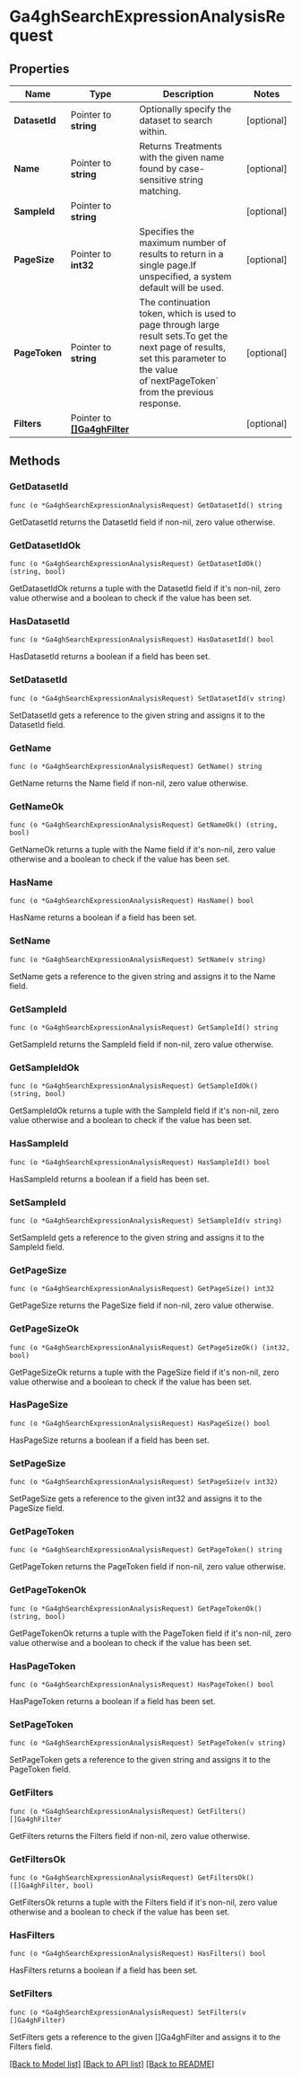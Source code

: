 # Ga4ghSearchExpressionAnalysisRequest

## Properties

Name | Type | Description | Notes
------------ | ------------- | ------------- | -------------
**DatasetId** | Pointer to **string** | Optionally specify the dataset to search within. | [optional] 
**Name** | Pointer to **string** | Returns Treatments with the given name found by case-sensitive string matching. | [optional] 
**SampleId** | Pointer to **string** |  | [optional] 
**PageSize** | Pointer to **int32** | Specifies the maximum number of results to return in a single page.If unspecified, a system default will be used. | [optional] 
**PageToken** | Pointer to **string** | The continuation token, which is used to page through large result sets.To get the next page of results, set this parameter to the value of&#x60;nextPageToken&#x60; from the previous response. | [optional] 
**Filters** | Pointer to [**[]Ga4ghFilter**](ga4ghFilter.md) |  | [optional] 

## Methods

### GetDatasetId

`func (o *Ga4ghSearchExpressionAnalysisRequest) GetDatasetId() string`

GetDatasetId returns the DatasetId field if non-nil, zero value otherwise.

### GetDatasetIdOk

`func (o *Ga4ghSearchExpressionAnalysisRequest) GetDatasetIdOk() (string, bool)`

GetDatasetIdOk returns a tuple with the DatasetId field if it's non-nil, zero value otherwise
and a boolean to check if the value has been set.

### HasDatasetId

`func (o *Ga4ghSearchExpressionAnalysisRequest) HasDatasetId() bool`

HasDatasetId returns a boolean if a field has been set.

### SetDatasetId

`func (o *Ga4ghSearchExpressionAnalysisRequest) SetDatasetId(v string)`

SetDatasetId gets a reference to the given string and assigns it to the DatasetId field.

### GetName

`func (o *Ga4ghSearchExpressionAnalysisRequest) GetName() string`

GetName returns the Name field if non-nil, zero value otherwise.

### GetNameOk

`func (o *Ga4ghSearchExpressionAnalysisRequest) GetNameOk() (string, bool)`

GetNameOk returns a tuple with the Name field if it's non-nil, zero value otherwise
and a boolean to check if the value has been set.

### HasName

`func (o *Ga4ghSearchExpressionAnalysisRequest) HasName() bool`

HasName returns a boolean if a field has been set.

### SetName

`func (o *Ga4ghSearchExpressionAnalysisRequest) SetName(v string)`

SetName gets a reference to the given string and assigns it to the Name field.

### GetSampleId

`func (o *Ga4ghSearchExpressionAnalysisRequest) GetSampleId() string`

GetSampleId returns the SampleId field if non-nil, zero value otherwise.

### GetSampleIdOk

`func (o *Ga4ghSearchExpressionAnalysisRequest) GetSampleIdOk() (string, bool)`

GetSampleIdOk returns a tuple with the SampleId field if it's non-nil, zero value otherwise
and a boolean to check if the value has been set.

### HasSampleId

`func (o *Ga4ghSearchExpressionAnalysisRequest) HasSampleId() bool`

HasSampleId returns a boolean if a field has been set.

### SetSampleId

`func (o *Ga4ghSearchExpressionAnalysisRequest) SetSampleId(v string)`

SetSampleId gets a reference to the given string and assigns it to the SampleId field.

### GetPageSize

`func (o *Ga4ghSearchExpressionAnalysisRequest) GetPageSize() int32`

GetPageSize returns the PageSize field if non-nil, zero value otherwise.

### GetPageSizeOk

`func (o *Ga4ghSearchExpressionAnalysisRequest) GetPageSizeOk() (int32, bool)`

GetPageSizeOk returns a tuple with the PageSize field if it's non-nil, zero value otherwise
and a boolean to check if the value has been set.

### HasPageSize

`func (o *Ga4ghSearchExpressionAnalysisRequest) HasPageSize() bool`

HasPageSize returns a boolean if a field has been set.

### SetPageSize

`func (o *Ga4ghSearchExpressionAnalysisRequest) SetPageSize(v int32)`

SetPageSize gets a reference to the given int32 and assigns it to the PageSize field.

### GetPageToken

`func (o *Ga4ghSearchExpressionAnalysisRequest) GetPageToken() string`

GetPageToken returns the PageToken field if non-nil, zero value otherwise.

### GetPageTokenOk

`func (o *Ga4ghSearchExpressionAnalysisRequest) GetPageTokenOk() (string, bool)`

GetPageTokenOk returns a tuple with the PageToken field if it's non-nil, zero value otherwise
and a boolean to check if the value has been set.

### HasPageToken

`func (o *Ga4ghSearchExpressionAnalysisRequest) HasPageToken() bool`

HasPageToken returns a boolean if a field has been set.

### SetPageToken

`func (o *Ga4ghSearchExpressionAnalysisRequest) SetPageToken(v string)`

SetPageToken gets a reference to the given string and assigns it to the PageToken field.

### GetFilters

`func (o *Ga4ghSearchExpressionAnalysisRequest) GetFilters() []Ga4ghFilter`

GetFilters returns the Filters field if non-nil, zero value otherwise.

### GetFiltersOk

`func (o *Ga4ghSearchExpressionAnalysisRequest) GetFiltersOk() ([]Ga4ghFilter, bool)`

GetFiltersOk returns a tuple with the Filters field if it's non-nil, zero value otherwise
and a boolean to check if the value has been set.

### HasFilters

`func (o *Ga4ghSearchExpressionAnalysisRequest) HasFilters() bool`

HasFilters returns a boolean if a field has been set.

### SetFilters

`func (o *Ga4ghSearchExpressionAnalysisRequest) SetFilters(v []Ga4ghFilter)`

SetFilters gets a reference to the given []Ga4ghFilter and assigns it to the Filters field.


[[Back to Model list]](../README.md#documentation-for-models) [[Back to API list]](../README.md#documentation-for-api-endpoints) [[Back to README]](../README.md)


